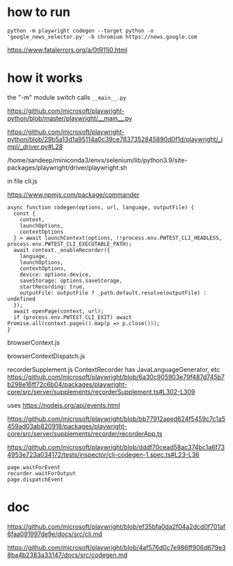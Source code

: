 
# how to run

```
python -m playwright codegen --target python -o 'google_news_selector.py' -b chromium https://news.google.com

```
https://www.fatalerrors.org/a/0tR11j0.html

# how it works


the "-m" module switch calls `__main__.py`

https://github.com/microsoft/playwright-python/blob/master/playwright/__main__.py

https://github.com/microsoft/playwright-python/blob/29b5a13d1a95114a0c39ce7837352845890d0f1d/playwright/_impl/_driver.py#L28

/home/sandeep/miniconda3/envs/selenium/lib/python3.9/site-packages/playwright/driver/playwright.sh

in file cli.js

https://www.npmjs.com/package/commander

```
async function codegen(options, url, language, outputFile) {
  const {
    context,
    launchOptions,
    contextOptions
  } = await launchContext(options, !!process.env.PWTEST_CLI_HEADLESS, process.env.PWTEST_CLI_EXECUTABLE_PATH);
  await context._enableRecorder({
    language,
    launchOptions,
    contextOptions,
    device: options.device,
    saveStorage: options.saveStorage,
    startRecording: true,
    outputFile: outputFile ? _path.default.resolve(outputFile) : undefined
  });
  await openPage(context, url);
  if (process.env.PWTEST_CLI_EXIT) await Promise.all(context.pages().map(p => p.close()));
}
```

browserContext.js

browserContextDispatch.js

recorderSupplement.js ContextRecorder has JavaLanguageGenerator, etc
https://github.com/microsoft/playwright/blob/6a30c905903e79f487d745b7b298e16ff72c6b04/packages/playwright-core/src/server/supplements/recorderSupplement.ts#L302-L309

uses https://nodejs.org/api/events.html


https://github.com/microsoft/playwright/blob/bb77912aeed624f5459c7c1a5459ad03ab820918/packages/playwright-core/src/server/supplements/recorder/recorderApp.ts

https://github.com/microsoft/playwright/blob/dddf70cead58ac374bc1a6f734953e723a034172/tests/inspector/cli-codegen-1.spec.ts#L23-L36
```
page.waitForEvent
recorder.waitForOutput
page.dispatchEvent
```

# doc

https://github.com/microsoft/playwright/blob/ef35bfa0da2f04a2dcd0f701af6faa091997de9e/docs/src/cli.md

https://github.com/microsoft/playwright/blob/4af576d0c7e986ff906d679e38ba4b2383a33147/docs/src/codegen.md
